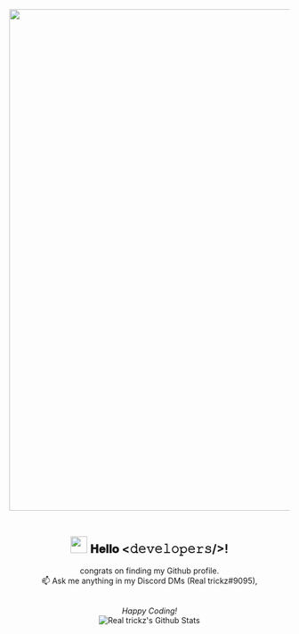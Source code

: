 
<div align="center">
<a href="https://realtrickz.ga" target="_blank"><img src="https://postimg.cc/CZMCgsh9" width="900px"></a>
<br><br>
  
  
<h2><img src="https://i.imgur.com/WGZ79wF.gif" width="30px" height="30px"> 𝐇𝐞𝐥𝐥𝐨 <𝚍𝚎𝚟𝚎𝚕𝚘𝚙𝚎𝚛𝚜/>!</h2>
</div>


<div align="center">

congrats on finding my Github profile. <br>
📫 Ask me anything in my Discord DMs (Real trickz#9095), 
 
<br>
<i>Happy Coding!</i>

</div>

<div align="center">

<img align="center" src="https://github-readme-stats.vercel.app/api?username=Realtrickz&include_all_commits=true&count_private=false&show_icons=true&line_height=20&title_color=74a0ad&icon_color=74a0ad&text_color=D3D3D3&bg_color=043654" alt="Real trickz's Github Stats">

</br>
</br>

</div>
